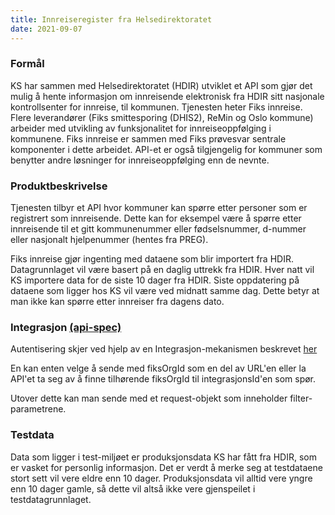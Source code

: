 ```yaml
---
title: Innreiseregister fra Helsedirektoratet
date: 2021-09-07
---
```


### Formål
KS har sammen med Helsedirektoratet (HDIR) utviklet et API som gjør det mulig å hente informasjon om innreisende elektronisk fra HDIR sitt 
nasjonale kontrollsenter for innreise, til kommunen. 
Tjenesten heter Fiks innreise. 
Flere leverandører (Fiks smittesporing (DHIS2), ReMin og Oslo kommune) arbeider med utvikling av funksjonalitet for innreiseoppfølging i kommunene. 
Fiks innreise er sammen med Fiks prøvesvar sentrale komponenter i dette arbeidet. 
API-et er også tilgjengelig for kommuner som benytter andre løsninger for innreiseoppfølging enn de nevnte.

### Produktbeskrivelse
Tjenesten tilbyr et API hvor kommuner kan spørre etter personer som er registrert som innreisende. 
Dette kan for eksempel være å spørre etter innreisende til et gitt kommunenummer eller fødselsnummer, d-nummer eller nasjonalt hjelpenummer (hentes fra PREG).

Fiks innreise gjør ingenting med dataene som blir importert fra HDIR. Datagrunnlaget vil være basert på en daglig uttrekk fra HDIR. 
Hver natt vil KS importere data for de siste 10 dager fra HDIR. Siste oppdatering på dataene som ligger hos KS vil være ved midnatt samme dag. 
Dette betyr at man ikke kan spørre etter innreiser fra dagens dato.

### Integrasjon [(api-spec)](https://editor.swagger.io/?url=https://ks-no.github.io/api/innreise-api-v1.json)
Autentisering skjer ved hjelp av en Integrasjon-mekanismen beskrevet [her](https://ks-no.github.io/fiks-plattform/integrasjoner/#integrasjon)

En kan enten velge å sende med fiksOrgId som en del av URL'en eller la API'et ta seg av å finne tilhørende fiksOrgId til integrasjonsId'en som spør.

Utover dette kan man sende med et request-objekt som inneholder filter-parametrene.

### Testdata
Data som ligger i test-miljøet er produksjonsdata KS har fått fra HDIR, som er vasket for personlig informasjon. 
Det er verdt å merke seg at testdataene stort sett vil vere eldre enn 10 dager. Produksjonsdata vil alltid vere yngre enn 10 dager gamle, så dette vil altså ikke vere gjenspeilet i testdatagrunnlaget.   